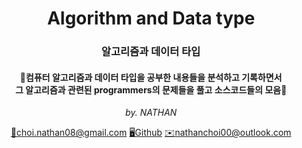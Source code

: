 <h1 align=center>
Algorithm and Data type
</h1>

<h3 align=center>
알고리즘과 데이터 타입
</h3>

<h4 align=center>
            📜컴퓨터 알고리즘과 데이터 타입을 공부한 내용들을 분석하고 기록하면서
            <br>그 알고리즘과 관련된 programmers의 문제들을 풀고 소스코드들의 모음📜
</h6>

<p align=center><i>
by. NATHAN
</i></p>

<div align=center>
<a href="https://mail.google.com/">📧choi.nathan08@gmail.com</a>
<a href="https://github.com/antony-08">🖥️Github</a>
<a href="https://outlook.live.com/mail/">✉️nathanchoi00@outlook.com</a>
</div>
